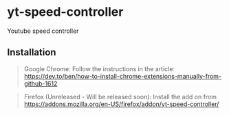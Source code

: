 # yt-speed-controller
Youtube speed controller

## Installation

> Google Chrome: Follow the instructions in the article: https://dev.to/ben/how-to-install-chrome-extensions-manually-from-github-1612

> Firefox (Unreleased - Will be released soon): Install the add on from https://addons.mozilla.org/en-US/firefox/addon/yt-speed-controller/
